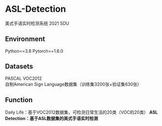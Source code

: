 # ASL-Detection
美式手语实时检测系统 2021 SDU

## Environment
Python==3.8
Pytorch==1.6.0

## Datasets
PASCAL VOC2012  
自制American Sign Language数据集（训练集3200张+验证集630张）  

## Function
Daily Life：基于VOC2012数据集，可检测日常生活的20类（VOC的20类）
**ASL Detection：基于ASL数据集的美式手语实时检测**


